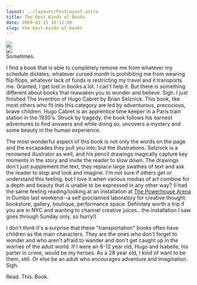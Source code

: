 ```yaml
---
layout: ../layouts/PostLayout.astro
title: The Best Kinds of Books.
date: 2009-03-21 16:12:00
slug: the-best-kinds-of-books
---
```


[![](http://media.npr.org/programs/atc/features/2007/feb/cabret/hugo2_400.jpg)](http://media.npr.org/programs/atc/features/2007/feb/cabret/hugo2_400.jpg)  
[![](http://prettysleepy.files.wordpress.com/2008/04/hugo_intro_cover2.jpg)](http://prettysleepy.files.wordpress.com/2008/04/hugo_intro_cover2.jpg)  
Sometimes.  
  
I find a book that is able to completely remove me from whatever my schedule dictates, whatever cursed month is prohibiting me from wearing flip flops, whatever lack of funds is restricting my travel and it transports me. Granted, I get lost in books a lot. I can't help it. But there is something different about books that reawaken you to wonder and believe. Sigh. I just finished The Invention of Hugo Cabret by Brian Selznick. This book, like most others who fit into this category are led by adventurous, precocious, brave children. Hugo Cabret is an apprentice time keeper in a Paris train station in the 1930's. Struck by tragedy, the book follows his earnest adventures to find answers and while doing so, uncovers a mystery and some beauty in the human experience.  
  
The most wonderful aspect of this book is not only the words on the page and the escapades they pull you into, but the illustrations. Selznick is a renowned illustrator as well, and his pencil drawings magically capture key moments in the story and invite the reader to slow down. The drawings don't just supplement the text, they replace large swathes of text and ask the reader to stop and look and imagine. I'm not sure if others get or understand this feeling, but I love it when various medias of art combine for a depth and beauty that is unable to be expressed in any other way? (I had the same feeling reading/looking at an installation at [The Powerhouse Arena](http://www.powerhousearena.com/) in Dumbo last weekend--a self proclaimed laboratory for creative thought: bookstore, gallery, boutique, performance space. Definitely worth a trip if you are in NYC and wanting to channel creative juices...the installation I saw goes through Sunday only, so hurry!)  
  
I don't think it's a surprise that these "transportation" books often have children as the main characters. They are the ones who don't forget to wonder and who aren't afraid to wander and don't get caught up in the worries of the adult world. If I were an 8-12 year old, Hugo and Isabelle, his parter in crime, would be my heroes. As a 28 year old, I kind of want to be them, still. Or else be an adult who encourages adventure and imagination. Sigh.  
  
Read. This. Book.